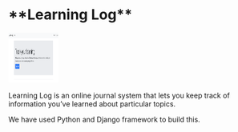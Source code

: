 <h1>**Learning Log**</h1>
<img src="/images/Learning Log Homepage.png" width="100" height="100">
<p>Learning Log is an online journal system that lets you keep track of information you’ve learned about particular topics.</p>
<p>We have used Python and Django framework to build this.</p>

